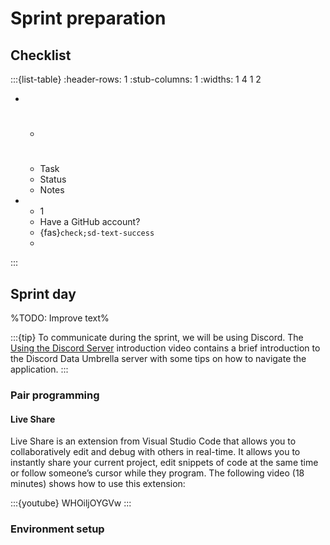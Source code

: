 # Sprint preparation

## Checklist

:::{list-table}
:header-rows: 1
:stub-columns: 1
:widths: 1 4 1 2

* - #
  - Task
  - Status
  - Notes
* - 1
  - Have a GitHub account?
  - {fas}`check;sd-text-success`
  - 

:::


## Sprint day

%TODO: Improve text%

:::{tip}
To communicate during the sprint, we will be using Discord. The [Using the Discord Server](https://youtu.be/w2A8SknM-68) introduction video contains a brief introduction to the Discord Data Umbrella server with some tips on how to navigate the application.
:::

### Pair programming

#### Live Share

Live Share is an extension from Visual Studio Code that allows you to collaboratively edit and debug with others in real-time. It allows you to instantly share your current project, edit snippets of code at the same time or follow someone’s cursor while they program. The following video (18 minutes) shows how to use this extension:

:::{youtube} WHOiljOYGVw
:::


### Environment setup

